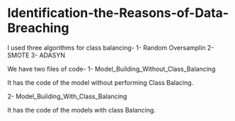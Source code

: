 # Identification-the-Reasons-of-Data-Breaching

I used three algorithms for class balancing-
1- Random Oversamplin
2- SMOTE
3- ADASYN


We have two files of code-
1- Model_Building_Without_Class_Balancing

It has the code of the model without performing Class Balacing.

2- Model_Building_With_Class_Balancing

It has the code of the models with class Balancing.


